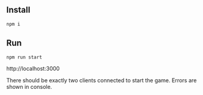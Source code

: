 ## Install
```sh
npm i
```

## Run
```sh
npm run start
```

http://localhost:3000

There should be exactly two clients connected to start the game. Errors are shown in console.